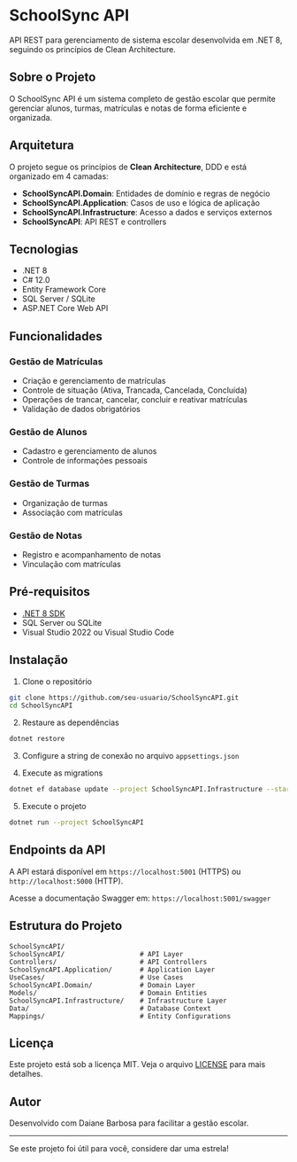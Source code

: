# SchoolSync API

API REST para gerenciamento de sistema escolar desenvolvida em .NET 8, seguindo os princípios de Clean Architecture.

## Sobre o Projeto

O SchoolSync API é um sistema completo de gestão escolar que permite gerenciar alunos, turmas, matrículas e notas de forma eficiente e organizada.

## Arquitetura

O projeto segue os princípios de **Clean Architecture**, DDD e está organizado em 4 camadas:

- **SchoolSyncAPI.Domain**: Entidades de domínio e regras de negócio
- **SchoolSyncAPI.Application**: Casos de uso e lógica de aplicação
- **SchoolSyncAPI.Infrastructure**: Acesso a dados e serviços externos
- **SchoolSyncAPI**: API REST e controllers

## Tecnologias

- .NET 8
- C# 12.0
- Entity Framework Core
- SQL Server / SQLite
- ASP.NET Core Web API

## Funcionalidades

### Gestão de Matrículas
- Criação e gerenciamento de matrículas
- Controle de situação (Ativa, Trancada, Cancelada, Concluída)
- Operações de trancar, cancelar, concluir e reativar matrículas
- Validação de dados obrigatórios

### Gestão de Alunos
- Cadastro e gerenciamento de alunos
- Controle de informações pessoais

### Gestão de Turmas
- Organização de turmas
- Associação com matrículas

### Gestão de Notas
- Registro e acompanhamento de notas
- Vinculação com matrículas

## Pré-requisitos

- [.NET 8 SDK](https://dotnet.microsoft.com/download/dotnet/8.0)
- SQL Server ou SQLite
- Visual Studio 2022 ou Visual Studio Code

## Instalação

1. Clone o repositório
```bash
git clone https://github.com/seu-usuario/SchoolSyncAPI.git
cd SchoolSyncAPI
```

2. Restaure as dependências
```bash
dotnet restore
```

3. Configure a string de conexão no arquivo `appsettings.json`

4. Execute as migrations
```bash
dotnet ef database update --project SchoolSyncAPI.Infrastructure --startup-project SchoolSyncAPI
```

5. Execute o projeto
```bash
dotnet run --project SchoolSyncAPI
```

## Endpoints da API

A API estará disponível em `https://localhost:5001` (HTTPS) ou `http://localhost:5000` (HTTP).

Acesse a documentação Swagger em: `https://localhost:5001/swagger`

## Estrutura do Projeto

```
SchoolSyncAPI/
SchoolSyncAPI/                   # API Layer
Controllers/                     # API Controllers
SchoolSyncAPI.Application/       # Application Layer
UseCases/                        # Use Cases
SchoolSyncAPI.Domain/            # Domain Layer
Models/                          # Domain Entities
SchoolSyncAPI.Infrastructure/    # Infrastructure Layer
Data/                            # Database Context
Mappings/                        # Entity Configurations
```

## Licença

Este projeto está sob a licença MIT. Veja o arquivo [LICENSE](LICENSE) para mais detalhes.

## Autor

Desenvolvido com Daiane Barbosa para facilitar a gestão escolar.

---

Se este projeto foi útil para você, considere dar uma estrela!
